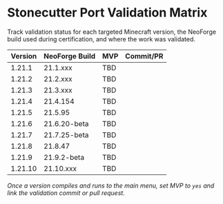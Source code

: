 # Stonecutter Port Validation Matrix

Track validation status for each targeted Minecraft version, the NeoForge build
used during certification, and where the work was validated.

| Version | NeoForge Build | MVP | Commit/PR |
|---------|----------------|-----|-----------|
| 1.21.1  | 21.1.xxx       | TBD |           |
| 1.21.2  | 21.2.xxx       | TBD |           |
| 1.21.3  | 21.3.xxx       | TBD |           |
| 1.21.4  | 21.4.154       | TBD |           |
| 1.21.5  | 21.5.95        | TBD |           |
| 1.21.6  | 21.6.20-beta   | TBD |           |
| 1.21.7  | 21.7.25-beta   | TBD |           |
| 1.21.8  | 21.8.47        | TBD |           |
| 1.21.9  | 21.9.2-beta    | TBD |           |
| 1.21.10 | 21.10.xxx      | TBD |           |

_Once a version compiles and runs to the main menu, set MVP to `yes` and link the
validation commit or pull request._
